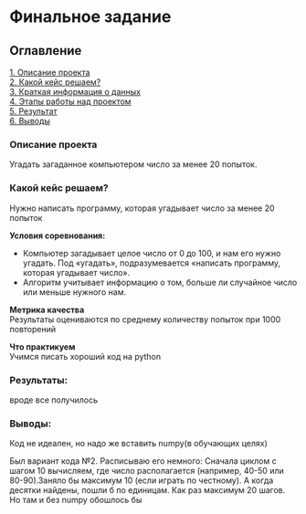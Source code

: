 # Финальное задание

## Оглавление  
[1. Описание проекта](.README.md#Описание-проекта)  
[2. Какой кейс решаем?](.README.md#Какой-кейс-решаем)  
[3. Краткая информация о данных](.README.md#Краткая-информация-о-данных)  
[4. Этапы работы над проектом](.README.md#Этапы-работы-над-проектом)  
[5. Результат](.README.md#Результат)    
[6. Выводы](.README.md#Выводы) 

### Описание проекта    
Угадать загаданное компьютером число за менее 20 попыток.

### Какой кейс решаем?    
Нужно написать программу, которая угадывает число за менее 20 попыток

**Условия соревнования:**  
- Компьютер загадывает целое число от 0 до 100, и нам его нужно угадать. Под «угадать», подразумевается «написать программу, которая угадывает число».
- Алгоритм учитывает информацию о том, больше ли случайное число или меньше нужного нам.

**Метрика качества**     
Результаты оцениваются по среднему количеству попыток при 1000 повторений

**Что практикуем**     
Учимся писать хороший код на python


### Результаты:  
вроде все получилось


### Выводы:  
Код не идеален, но надо же вставить numpy(в обучающих целях)

Был вариант кода №2. Расписываю его немного:
Сначала циклом с шагом 10 вычисляем, где число располагается (например, 40-50 или 80-90).Заняло бы максимум 10 (если играть по честному). А когда десятки  найдены, пошли б по единицам. Как раз максимум 20 шагов. Но там и без numpy обошлось бы